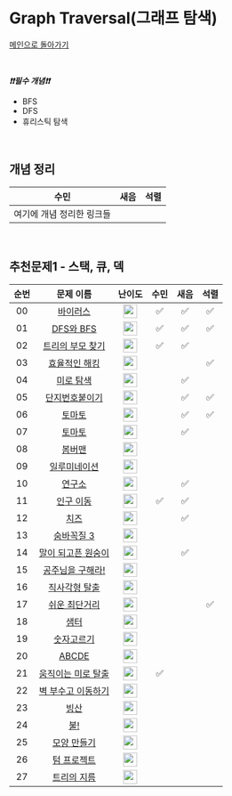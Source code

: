 # Graph Traversal(그래프 탐색)

[메인으로 돌아가기](https://github.com/Crush-on-IT/algorithm-study)

<br>

**_❗️❗️필수 개념❗️❗️_**

- BFS
- DFS
- 휴리스틱 탐색

<br>

## 개념 정리

| 수민                      | 새음 | 석렬 |
| ------------------------- | ---- | ---- |
| 여기에 개념 정리한 링크들 |      |      |

<br>

## 추천문제1 - 스택, 큐, 덱

| 순번 |                           문제 이름                            |                                       난이도                                        | 수민 | 새음 | 석렬 |
| :--: | :------------------------------------------------------------: | :---------------------------------------------------------------------------------: | :--: | :--: | :--: |
| 00 |<a href="http://boj.kr/2606" target="_blank">바이러스</a> | <img height="25px" width="25px=" src="https://static.solved.ac/tier_small/8.svg"/> |✅|✅|✅|
| 01 |<a href="http://boj.kr/1260" target="_blank">DFS와 BFS</a> | <img height="25px" width="25px=" src="https://static.solved.ac/tier_small/9.svg"/> |✅|✅|✅|
| 02 |<a href="http://boj.kr/11725" target="_blank">트리의 부모 찾기</a> | <img height="25px" width="25px=" src="https://static.solved.ac/tier_small/9.svg"/> |✅|✅||
| 03 | <a href="http://boj.kr/1325" target="_blank">효율적인 해킹</a> | <img height="25px" width="25px=" src="https://static.solved.ac/tier_small/9.svg"/> |||✅|
| 04 | <a href="http://boj.kr/2178" target="_blank">미로 탐색</a> | <img height="25px" width="25px=" src="https://static.solved.ac/tier_small/10.svg"/> ||✅||
| 05 | <a href="http://boj.kr/2667" target="_blank">단지번호붙이기</a> | <img height="25px" width="25px=" src="https://static.solved.ac/tier_small/10.svg"/> ||✅|✅|
| 06 | <a href="http://boj.kr/7576" target="_blank">토마토</a> | <img height="25px" width="25px=" src="https://static.solved.ac/tier_small/10.svg"/> ||✅|✅|
| 07 | <a href="http://boj.kr/7569" target="_blank">토마토</a> | <img height="25px" width="25px=" src="https://static.solved.ac/tier_small/10.svg"/> ||✅||
| 08 | <a href="http://boj.kr/16918" target="_blank">봄버맨</a> | <img height="25px" width="25px=" src="https://static.solved.ac/tier_small/10.svg"/> ||||
| 09 | <a href="http://boj.kr/5547" target="_blank">일루미네이션</a> | <img height="25px" width="25px=" src="https://static.solved.ac/tier_small/10.svg"/> ||||
| 10 | <a href="http://boj.kr/14502" target="_blank">연구소</a> | <img height="25px" width="25px=" src="https://static.solved.ac/tier_small/11.svg"/> ||✅||
| 11 | <a href="http://boj.kr/16234" target="_blank">인구 이동</a> | <img height="25px" width="25px=" src="https://static.solved.ac/tier_small/11.svg"/> |✅|✅||
| 12 | <a href="http://boj.kr/2636" target="_blank">치즈</a> | <img height="25px" width="25px=" src="https://static.solved.ac/tier_small/11.svg"/> ||✅||
| 13 | <a href="http://boj.kr/13549" target="_blank">숨바꼭질 3</a> | <img height="25px" width="25px=" src="https://static.solved.ac/tier_small/11.svg"/> ||||
| 14 | <a href="http://boj.kr/1600" target="_blank">말이 되고픈 원숭이</a> | <img height="25px" width="25px=" src="https://static.solved.ac/tier_small/11.svg"/> ||✅||
| 15 | <a href="http://boj.kr/17836" target="_blank">공주님을 구해라!</a> | <img height="25px" width="25px=" src="https://static.solved.ac/tier_small/11.svg"/> ||||
| 16 | <a href="http://boj.kr/16973" target="_blank">직사각형 탈출</a> | <img height="25px" width="25px=" src="https://static.solved.ac/tier_small/11.svg"/> ||||
| 17 | <a href="http://boj.kr/14940" target="_blank">쉬운 최단거리</a> | <img height="25px" width="25px=" src="https://static.solved.ac/tier_small/11.svg"/> |||✅|
| 18 | <a href="http://boj.kr/18513" target="_blank">샘터</a> | <img height="25px" width="25px=" src="https://static.solved.ac/tier_small/11.svg"/> ||||
| 19 | <a href="http://boj.kr/2668" target="_blank">숫자고르기</a> | <img height="25px" width="25px=" src="https://static.solved.ac/tier_small/11.svg"/> ||||
| 20 | <a href="http://boj.kr/13023" target="_blank">ABCDE</a> | <img height="25px" width="25px=" src="https://static.solved.ac/tier_small/11.svg"/> ||||
| 21 | <a href="http://boj.kr/16954" target="_blank">움직이는 미로 탈출</a> | <img height="25px" width="25px=" src="https://static.solved.ac/tier_small/12.svg"/> |✅|||
| 22 | <a href="http://boj.kr/2206" target="_blank">벽 부수고 이동하기</a> | <img height="25px" width="25px=" src="https://static.solved.ac/tier_small/12.svg"/> ||||
| 23 | <a href="http://boj.kr/2573" target="_blank">빙산</a> | <img height="25px" width="25px=" src="https://static.solved.ac/tier_small/12.svg"/> ||||
| 24 | <a href="http://boj.kr/4179" target="_blank">불!</a> | <img height="25px" width="25px=" src="https://static.solved.ac/tier_small/12.svg"/> ||||
| 25 | <a href="http://boj.kr/16932" target="_blank">모양 만들기</a> | <img height="25px" width="25px=" src="https://static.solved.ac/tier_small/12.svg"/> ||||
| 26 | <a href="http://boj.kr/9466" target="_blank">텀 프로젝트</a> | <img height="25px" width="25px=" src="https://static.solved.ac/tier_small/12.svg"/> ||||
| 27 | <a href="http://boj.kr/1967" target="_blank">트리의 지름</a> | <img height="25px" width="25px=" src="https://static.solved.ac/tier_small/12.svg"/> ||||

